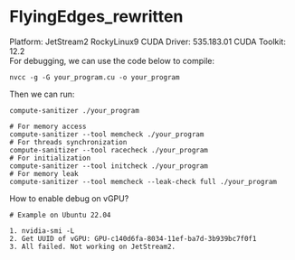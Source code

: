 # FlyingEdges_rewritten

Platform: JetStream2 RockyLinux9
CUDA Driver: 535.183.01
CUDA Toolkit: 12.2  
For debugging, we can use the code below to compile:
```shell
nvcc -g -G your_program.cu -o your_program
```
Then we can run:
```shell
compute-sanitizer ./your_program

# For memory access
compute-sanitizer --tool memcheck ./your_program
# For threads synchronization
compute-sanitizer --tool racecheck ./your_program
# For initialization
compute-sanitizer --tool initcheck ./your_program
# For memory leak
compute-sanitizer --tool memcheck --leak-check full ./your_program
```

How to enable debug on vGPU?
```shell
# Example on Ubuntu 22.04

1. nvidia-smi -L
2. Get UUID of vGPU: GPU-c140d6fa-8034-11ef-ba7d-3b939bc7f0f1
3. All failed. Not working on JetStream2.
```
